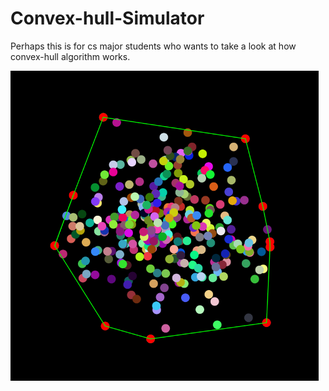 # Convex-hull-Simulator
Perhaps this is for cs major students who wants to take a look at how convex-hull algorithm works.

![alt text](convex.PNG)
